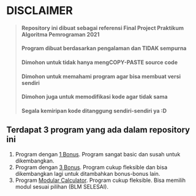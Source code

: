 # DISCLAIMER
> #### Repository ini dibuat sebagai referensi Final Project Praktikum Algoritma Pemrograman 2021
> #### Program dibuat berdasarkan pengalaman dan TIDAK sempurna
> #### Dimohon untuk tidak hanya mengCOPY-PASTE source code
> #### Dimohon untuk memahami program agar bisa membuat versi sendiri
> #### Dimohon juga untuk memodifikasi kode agar tidak sama
> #### Segala kemiripan kode ditanggung sendiri-sendiri ya :D

## Terdapat 3 program yang ada dalam repository ini
1. Program dengan [1 Bonus](https://github.com/KenanyaKAP/Basic-Calculator/tree/main/1%20Bonus#disclaimer). Program sangat basic dan susah untuk dikembangkan.
2. Program dengan [3 Bonus](https://github.com/KenanyaKAP/Basic-Calculator/tree/main/3%20Bonus#disclaimer). Program cukup fleksible dan bisa dikembangkan lagi untuk ditambahkan bonus-bonus lain.
3. Program [Modular Calculator](https://github.com/KenanyaKAP/Basic-Calculator/tree/main/Modular%20Calculator#disclaimer). Program cukup fleksible. Bisa memilih modul sesuai pilihan (BLM SELESAI).
